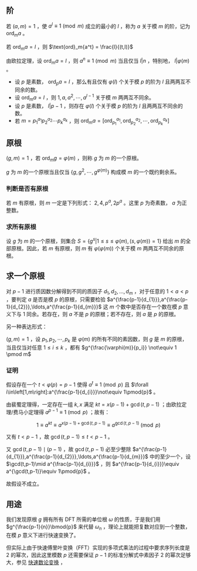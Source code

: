 ## 阶

若 $(a,m)=1$ ，使 $a^l \equiv 1 \pmod m$ 成立的最小的 $l$ ，称为 $a$ 关于模 $m$ 的阶，记为 $\text{ord}_ma$ 。

若 $\text{ord}_ma=l$ ，则 $\text{ord}_m{a^t} = \frac{l}{(t,l)}$ 

由欧拉定理，设 $\text{ord}_ma=l$ ，则 $a^n \equiv 1 \pmod m$ 当且仅当 $l | n$ ，特别地， $l | \varphi(m)$ 。

-   设 $p$ 是素数， $\text{ord}_pa=l$ ，那么有且仅有 $\varphi(l)$ 个关于模 $p$ 的阶为 $l$ 且两两互不同余的数。
-   设 $\text{ord}_ma=l$ ，则 $1, a, a^2, \cdots, a^{l-1}$ 关于模 $m$ 两两互不同余。
-   设 $p$ 是素数， $l|p-1$ ，则存在 $\varphi(l)$ 个关于模 $p$ 的阶为 $l$ 且两两互不同余的数。
-   若 $m=p_1^{a_1}p_2^{a_2}\cdots p_k^{a_k}$ ，则 $\text{ord}_ma = [\text{ord}_{p_1}^{a_1}, \text{ord}_{p_2}^{a_2}, \cdots, \text{ord}_{p_k}^{a_k}]$ 

## 原根

 $(g, m)=1$ ，若 $\text{ord}_mg = \varphi(m)$ ，则称 $g$ 为 $m$ 的一个原根。

 $g$ 为 $m$ 的一个原根当且仅当 $\{g, g^2, \cdots, g^{\varphi(m)}\}$ 构成模 $m$ 的一个既约剩余系。

### 判断是否有原根

若 $m$ 有原根，则 $m$ 一定是下列形式： $2, 4, p^a, 2p^a$ 。这里 $p$ 为奇素数， $a$ 为正整数。

### 求所有原根

设 $g$ 为 $m$ 的一个原根，则集合 $S = \{g^s | 1 \leq s \leq \varphi(m), (s, \varphi(m)) = 1\}$ 给出 $m$ 的全部原根。因此，若 $m$ 有原根，则 $m$ 有 $\varphi(\varphi(m))$ 个关于模 $m$ 两两互不同余的原根。

## 求一个原根

对 $p-1$ 进行质因数分解得到不同的质因子 $d_{1},d_{2},\ldots,d_{m}$ ，对于任意的 $1<a<p$ ，要判定 $a$ 是否是模 $p$ 的原根，只需要检验 $a^{\frac{p-1}{d_{1}}},a^{\frac{p-1}{d_{2}}},\ldots,a^{\frac{p-1}{d_{m}}}$ 这 $m$ 个数中是否存在一个数在模 $p$ 意义下与 $1$ 同余。若存在，则 $a$ 不是 $p$ 的原根；若不存在，则 $a$ 是 $p$ 的原根。

另一种表达形式：

 $(g,m) =1$ ，设 $p_1, p_2, \cdots, p_k$ 是 $\varphi(m)$ 的所有不同的素因数，则 $g$ 是 $m$ 的原根，当且仅当对任意 $1 \leq i \leq k$ ，都有 $g^{\frac{\varphi(m)}{p_i}} \not\equiv 1 \pmod m$ 

### 证明

假设存在一个 $t<\varphi(p)=p-1$ 使得 $a^t\equiv 1\pmod{p}$ 且 $\forall i\in\left[1,m\right]:a^{\frac{p-1}{d_{i}}}\not\equiv 1\pmod{p}$ 。

由裴蜀定理得，一定存在一组 $k,x$ 满足 $kt=x(p-1)+\gcd(t,p-1)$ ；由欧拉定理/费马小定理得 $a^{p-1}\equiv 1\pmod{p}$ ；故有：

$$
1\equiv a^{kt}\equiv a^{x(p-1)+\gcd(t,p-1)}\equiv a^{\gcd(t,p-1)}\pmod{p}
$$

又有 $t<p-1$ ，故 $\gcd(t,p-1)\leqslant t<p-1$ 。

又 $\gcd(t,p-1)\mid(p-1)$ ，故 $\gcd(t,p-1)$ 必至少整除 $a^{\frac{p-1}{d_{1}}},a^{\frac{p-1}{d_{2}}},\ldots,a^{\frac{p-1}{d_{m}}}$ 中的至少一个，设 $\gcd(t,p-1)\mid a^{\frac{p-1}{d_{i}}}$ ，则 $a^{\frac{p-1}{d_{i}}}\equiv a^{\gcd(t,p-1)}\equiv 1\pmod{p}$ 。

故假设不成立。

## 用途

我们发现原根 $g$ 拥有所有 DFT 所需的单位根 $\omega$ 的性质，于是我们用 $g^{\frac{p-1}{n}}\bmod{p}$ 来代替 $\omega_{n}$ ，理论上就能把复数对应到一个整数，在模 $p$ 意义下进行快速变换了。

但实际上由于快速傅里叶变换（FFT）实现的多项式乘法的过程中要求序列长度是 $2$ 的幂次，因此这里模数 $p$ 还需要保证 $p-1$ 的标准分解式中素因子 $2$ 的幂次足够大，参见 [快速数论变换](./poly/ntt.md) ，
